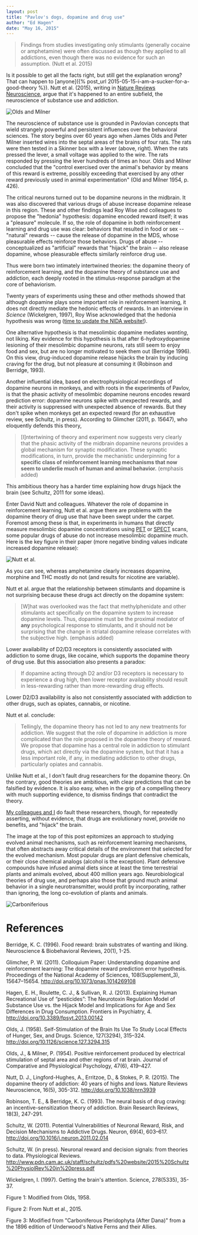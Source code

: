 ```yaml
---
layout: post
title: "Pavlov's dogs, dopamine and drug use"
author: "Ed Hagen"
date: "May 16, 2015"
---
```


> Findings from studies investigating only stimulants (generally cocaine or amphetamine) were often discussed as though they applied to all addictions, even though there was no evidence for such an assumption. (Nutt et al. 2015)

Is it possible to get all the facts right, but still get the explanation wrong? That can happen to [anyone]({% post_url 2015-05-15-i-am-a-sucker-for-a-good-theory %}). Nutt et al. (2015), writing in [Nature Reviews Neuroscience](http://dx.doi.org/10.1038/nrn3939), argue that it's happened to an entire subfield, the neuroscience of substance use and addiction.

![Olds and Milner](/images/olds_milner.2.jpg)

The neuroscience of substance use is grounded in Pavlovian concepts that wield strangely powerful and persistent influences over the behavioral sciences. The story begins over 60 years ago when James Olds and Peter Milner inserted wires into the septal areas of the brains of four rats. The rats were then tested in a Skinner box with a lever (above, right). When the rats pressed the lever, a small voltage was applied to the wire. The rats responded by pressing the lever hundreds of times an hour. Olds and Milner concluded that the "control exercised over the animal's behavior by means of this reward is extreme, possibly exceeding that exercised by any other reward previously used in animal experimentation" (Old and Milner 1954, p. 426).

The critical neurons turned out to be dopamine neurons in the midbrain. It was also discovered that various drugs of abuse increase dopamine release in this region. These and other findings lead Roy Wise and colleagues to propose the "hedonia" hypothesis: dopamine encoded reward itself; it was a "pleasure" molecule. If so, the role of dopamine in both reinforcement learning and drug use was clear: behaviors that resulted in food or sex -- "natural" rewards -- cause the release of dopamine in the MDS, whose pleasurable effects reinforce those behaviors. Drugs of abuse -- conceptualized as "artificial" rewards that "hijack" the brain -- also release dopamine, whose pleasurable effects similarly reinforce drug use.

Thus were born two intimately intertwined theories: the dopamine theory of reinforcement learning, and the dopamine theory of substance use and addiction, each deeply rooted in the stimulus-response paradigm at the core of behaviorism.

Twenty years of experiments using these and other methods showed that although dopamine plays some important role in reinforcement learning, it does not directly mediate the hedonic effects of rewards. In an interview in *Science* (Wickelgren, 1997), Roy Wise acknowledged that the hedonia hypothesis was wrong ([time to update the NIDA website!](http://www.drugabuse.gov/publications/addiction-science/why-do-people-abuse-drugs/natural-rewards-stimulate-dopamine-neurotransmission)).

One alternative hypothesis is that mesolimbic dopamine mediates *wanting*, not liking. Key evidence for this hypothesis is that after 6-hydroxydopamine lesioning of their mesolimbic dopamine neurons, rats still seem to enjoy food and sex, but are no longer motivated to seek them out (Berridge 1996). On this view, drug-induced dopamine release hijacks the brain by inducing craving for the drug, but not pleasure at consuming it (Robinson and Berridge, 1993).

Another influential idea, based on electrophysiological recordings of dopamine neurons in monkeys, and with roots in the experiments of Pavlov, is that the phasic activity of mesolimbic dopamine neurons encodes reward prediction error: dopamine neurons spike with unexpected rewards, and their activity is suppressed with unexpected absence of rewards. But they don't spike when monkeys get an expected reward (for an exhaustive review, see Schultz, in press). According to Glimcher (2011, p. 15647), who eloquently defends this theory,

> [I]ntertwining of theory and experiment now suggests very clearly that the phasic activity of the midbrain dopamine neurons provides a global mechanism for synaptic modification. These synaptic modifications, in turn, provide the mechanistic underpinning for a **specific class of reinforcement learning mechanisms that now seem to underlie much of human and animal behavior.** (emphasis added)

This ambitious theory has a harder time explaining how drugs hijack the brain (see Schultz, 2011 for some ideas).

Enter David Nutt and colleagues. Whatever the role of dopamine in reinforcement learning, Nutt et al. argue there are problems with the dopamine theory of drug use that have been swept under the carpet. Foremost among these is that, in experiments in humans that directly measure mesolimbic dopamine concentrations using [PET](https://en.wikipedia.org/wiki/Positron_emission_tomography) or [SPECT](https://en.wikipedia.org/wiki/Single-photon_emission_computed_tomography) scans, some popular drugs of abuse do not increase mesolimbic dopamine much. Here is the key figure in their paper (more negative binding values indicate increased dopamine release):

![Nutt et al.](/images/nrn3939-f1.dopamine.jpg)

As you can see, whereas amphetamine clearly increases dopamine, morphine and THC mostly do not (and results for nicotine are variable). 

Nutt et al. argue that the relationship between stimulants and dopamine is not surprising because these drugs act directly on the dopamine system: 

> [W]hat was overlooked was the fact that methylphenidate and other stimulants act specifically on the dopamine system to increase dopamine levels. Thus, dopamine must be the proximal mediator of **any** psychological response to stimulants, and it should not be surprising that the change in striatal dopamine release correlates with the subjective high. (emphasis added)

Lower availability of D2/D3 receptors is consistently associated with addiction to some drugs, like cocaine, which  supports the dopamine theory of drug use. But this association also presents a paradox:

> If dopamine acting through D2 and/or D3 receptors is necessary to experience a drug high, then lower receptor availability should result in less-rewarding rather than more-rewarding drug effects.

Lower D2/D3 availability is also not consistently associated with addiction to other drugs, such as opiates, cannabis, or nicotine. 

Nutt et al. conclude:

> Tellingly, the dopamine theory has not led to any new treatments for addiction. We suggest that the role of dopamine in addiction is more complicated than the role proposed in the dopamine theory of reward. We propose that dopamine has a central role in addiction to stimulant drugs, which act directly via the dopamine system, but that it has a less important role, if any, in mediating addiction to other drugs, particularly opiates and cannabis.

Unlike Nutt et al., I don't fault drug researchers for the dopamine theory. On the contrary, good theories are ambitious, with clear predictions that can be falsified by evidence. It is also easy, when in the grip of a compelling theory with much supporting evidence, to dismiss findings that contradict the theory.

[My colleagues and I](http://journal.frontiersin.org/article/10.3389/fpsyt.2013.00142/full) do fault these researchers, though, for repeatedly asserting, without evidence, that drugs are evolutionary novel, provide no benefits, and "hijack" the brain. 

The image at the top of this post epitomizes an approach to studying evolved animal mechanisms, such as reinforcement learning mechanisms, that often abstracts away critical details of the environment that selected for the evolved mechanism. Most popular drugs are plant defensive chemicals, or their close chemical analogs (alcohol is the exception). Plant defensive compounds have infused animal diets since at least the time terrestrial plants and animals evolved, about 400 million years ago. Neurobiological theories of drug use, and perhaps also those that ground much animal behavior in a single neurotransmitter, would profit by incorporating, rather than ignoring, the long co-evolution of plants and animals.

![Carboniferious](/images/carboniferous.jpg)

# References

Berridge, K. C. (1996). Food reward: brain substrates of wanting and liking. Neuroscience & Biobehavioral Reviews, 20(1), 1-25.

Glimcher, P. W. (2011). Colloquium Paper: Understanding dopamine and reinforcement learning: The dopamine reward prediction error hypothesis. Proceedings of the National Academy of Sciences, 108(Supplement_3), 15647–15654. <http://doi.org/10.1073/pnas.1014269108>

Hagen, E. H., Roulette, C. J., & Sullivan, R. J. (2013). Explaining Human Recreational Use of “pesticides”: The Neurotoxin Regulation Model of Substance Use vs. the Hijack Model and Implications for Age and Sex Differences in Drug Consumption. Frontiers in Psychiatry, 4. <http://doi.org/10.3389/fpsyt.2013.00142>

Olds, J. (1958). Self-Stimulation of the Brain Its Use To Study Local Effects of Hunger, Sex, and Drugs. Science, 127(3294), 315–324. http://doi.org/10.1126/science.127.3294.315

Olds, J., & Milner, P. (1954). Positive reinforcement produced by electrical stimulation of septal area and other regions of rat brain. Journal of Comparative and Physiological Psychology, 47(6), 419–427.

Nutt, D. J., Lingford-Hughes, A., Erritzoe, D., & Stokes, P. R. (2015). The dopamine theory of addiction: 40 years of highs and lows. Nature Reviews Neuroscience, 16(5), 305-312. <http://doi.org/10.1038/nrn3939>

Robinson, T. E., & Berridge, K. C. (1993). The neural basis of drug craving: an incentive-sensitization theory of addiction. Brain Research Reviews, 18(3), 247-291.

Schultz, W. (2011). Potential Vulnerabilities of Neuronal Reward, Risk, and Decision Mechanisms to Addictive Drugs. Neuron, 69(4), 603–617. <http://doi.org/10.1016/j.neuron.2011.02.014>

Schultz, W. (in press). Neuronal reward and decision signals: from theories to data. Physiological Reviews. <http://www.pdn.cam.ac.uk/staff/schultz/pdfs%20website/2015%20Schultz%20PhysiolRev%20in%20press.pdf>

Wickelgren, I. (1997). Getting the brain's attention. Science, 278(5335), 35-37.

Figure 1: Modified from Olds, 1958.

Figure 2: From Nutt et al., 2015.

Figure 3:  Modified from "Carboniferous Pteridophyta (After Dana)" from a the 1896 edition of Underwood's Native Ferns and their Allies.